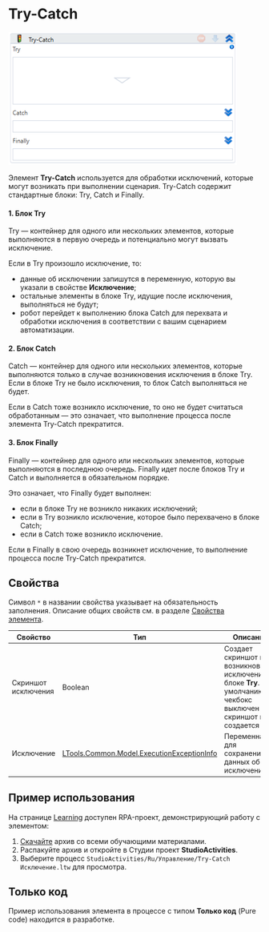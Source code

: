 # Try-Catch

![](<../../../.gitbook/assets/image (53).png>)

Элемент **Try-Catch** используется для обработки исключений, которые могут возникать при выполнении сценария. Try-Catch содержит стандартные блоки: Try, Catch и Finally.

#### 1. Блок Try
Try  — контейнер для одного или нескольких элементов, которые выполняются в первую очередь и потенциально могут вызвать исключение. 

Если в Try произошло исключение, то:
* данные об исключении запишутся в переменную, которую вы указали в свойстве **Исключение**;
* остальные элементы в блоке Try, идущие после исключения, выполняться не будут;
* робот перейдет к выполнению блока Catch для перехвата и обработки исключения в соответствии с вашим сценарием автоматизации.

#### 2. Блок Catch
Catch — контейнер для одного или нескольких элементов, которые выполняются только в случае возникновения исключения в блоке Try. Если в блоке Try не было исключения, то блок Catch выполняться не будет.

Если в Catch тоже возникло исключение, то оно не будет считаться обработанным — это означает, что выполнение процесса после элемента Try-Catch прекратится.

#### 3. Блок Finally

Finally — контейнер для одного или нескольких элементов, которые выполняются в последнюю очередь. Finally идет после блоков Try и Catch и выполняется в обязательном порядке.

Это означает, что Finally будет выполнен:
* если в блоке Try не возникло никаких исключений;
* если в Try возникло исключение, которое было перехвачено в блоке Catch;
* если в Catch тоже возникло исключение.

Если в Finally в свою очередь возникнет исключение, то выполнение процесса после Try-Catch прекратится.


## Свойства
Символ `*` в названии свойства указывает на обязательность заполнения. Описание общих свойств см. в разделе [Свойства элемента](https://docs.primo-rpa.ru/primo-rpa/primo-studio/process/elements#svoistva-elementa).

| Свойство            | Тип                                                                               | Описание                                    |
| ------------------- | --------------------------------------------------------------------------------- | ------------------------------------------- |
| Скриншот исключения | Boolean                                                                           | Создает скриншот при возникновении исключения в блоке **Try**. По умолчанию чекбокс выключен — скриншот не создается |
| Исключение          | [LTools.Common.Model.ExecutionExceptionInfo](https://docs.primo-rpa.ru/primo-rpa/g_elements/el_basic/els_logic/datatypes/executionexceptioninfo) | Переменная для сохранения данных об исключении |


## Пример использования

На странице [Learning](https://github.com/PrimoRPA/Learning) доступен RPA-проект, демонстрирующий работу с элементом:

1. [Скачайте](https://github.com/PrimoRPA/Learning/archive/refs/heads/master.zip) архив со всеми обучающими материалами.
2. Распакуйте архив и откройте в Студии проект **StudioActivities**.
3. Выберите процесс `StudioActivities/Ru/Управление/Try-Catch Исключение.ltw` для просмотра.

## Только код

Пример использования элемента в процессе с типом **Только код** (Pure code) находится в разработке.
